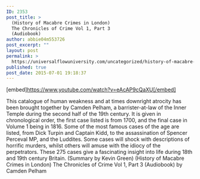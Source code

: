 ```yaml
---
ID: 2353
post_title: >
  (History of Macabre Crimes in London)
  The Chronicles of Crime Vol 1, Part 3
  (Audiobook)
author: abbie04m553726
post_excerpt: ""
layout: post
permalink: >
  https://universalflowuniversity.com/uncategorized/history-of-macabre-crimes-in-london-the-chronicles-of-crime-vol-1-part-3-audiobook/
published: true
post_date: 2015-07-01 19:18:37
---
```

[embed]https://www.youtube.com/watch?v=eAcAP9cQaXU[/embed]<br>
<p>This catalogue of human weakness and at times downright atrocity has been brought together by Camden Pelham, a barrister-at-law of the Inner Temple during the second half of the 19th century. It is given in chronological order, the first case listed is from 1700, and the final case in Volume 1 being in 1816. Some of the most famous cases of the age are listed, from Dick Turpin and Captain Kidd, to the assassination of Spencer Perceval MP, and the Luddites. Some cases will shock with descriptions of horrific murders, whilst others will amuse with the idiocy of the perpetrators. These 275 cases give a fascinating insight into life during 18th and 19th century Britain. (Summary by Kevin Green)
(History of Macabre Crimes in London) The Chronicles of Crime Vol 1, Part 3 (Audiobook) by Camden Pelham</p>